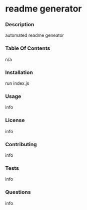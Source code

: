 # readme generator
  ### Description
  automated readme geneator
  ### Table Of Contents
  n/a
  ### Installation
  run index.js
  ### Usage
  info
  ### License
  info
  ### Contributing
  info
  ### Tests
  info
  ### Questions
  info
